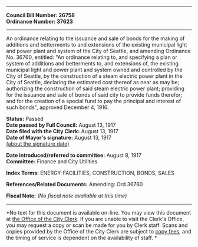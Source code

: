 * * * * *  
  
**Council Bill Number: [](#h0)[](#h2)26758**   
**Ordinance Number: 37623**  
  
* * * * *  
  
An ordinance relating to the issuance and sale of bonds for the making of additions and betterments to and extensions of the existing municipal light and power plant and system of the City of Seattle, and amending Ordinance No. 36760, entitled: "An ordinance relating to, and specifying a plan or system of additions and betterments to, and extensions of, the existing municipal light and power plant and system owned and controlled by the City of Seattle, by the construction of a steam electric power plant in the City of Seattle, declaring the estimated cost thereof as near as may be; authorizing the construction of said steam electric power plant; providing for the issuance and sale of bonds of said city to provide funds therefor; and for the creation of a special fund to pay the principal and interest of such bonds", approved December 4, 1916.  
  
**Status:** Passed   
**Date passed by Full Council:** August 13, 1917   
**Date filed with the City Clerk:** August 13, 1917   
**Date of Mayor's signature:** August 13, 1917   
[(about the signature date)](/~public/approvaldate.htm)   
  
  
**Date introduced/referred to committee:** August 8, 1917   
**Committee:** Finance and City Utilities   
  
**Index Terms:** ENERGY-FACILITIES, CONSTRUCTION, BONDS, SALES  
  
**References/Related Documents:** Amending: Ord 36760  
  
**Fiscal Note:** *(No fiscal note available at this time)*  
  
* * * * *  
  
*No text for this document is available on-line. You may view this document at [the Office of the City Clerk](http://www.seattle.gov/leg/clerk/contactUs.htm). If you are unable to visit the Clerk's Office, you may request a copy or scan be made for you by Clerk staff. Scans and copies provided by the Office of the City Clerk are subject to [copy fees](http://clerk.seattle.gov/~public/clerkfees.htm), and the timing of service is dependent on the availability of staff. *  
  
  
